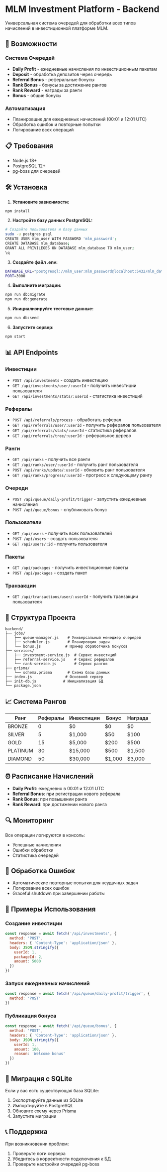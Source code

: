 # MLM Investment Platform - Backend

Универсальная система очередей для обработки всех типов начислений в инвестиционной платформе MLM.

## 🚀 Возможности

### Система Очередей
- **Daily Profit** - ежедневные начисления по инвестиционным пакетам
- **Deposit** - обработка депозитов через очередь
- **Referral Bonus** - реферальные бонусы
- **Rank Bonus** - бонусы за достижение рангов
- **Rank Reward** - награды за ранги
- **Bonus** - общие бонусы

### Автоматизация
- Планировщик для ежедневных начислений (00:01 и 12:01 UTC)
- Обработка ошибок и повторные попытки
- Логирование всех операций

## 📋 Требования

- Node.js 18+
- PostgreSQL 12+
- pg-boss для очередей

## 🛠 Установка

1. **Установите зависимости:**
```bash
npm install
```

2. **Настройте базу данных PostgreSQL:**
```bash
# Создайте пользователя и базу данных
sudo -u postgres psql
CREATE USER mlm_user WITH PASSWORD 'mlm_password';
CREATE DATABASE mlm_database;
GRANT ALL PRIVILEGES ON DATABASE mlm_database TO mlm_user;
\q
```

3. **Создайте файл .env:**
```bash
DATABASE_URL="postgresql://mlm_user:mlm_password@localhost:5432/mlm_database"
PORT=3000
```

4. **Выполните миграции:**
```bash
npm run db:migrate
npm run db:generate
```

5. **Инициализируйте тестовые данные:**
```bash
npm run db:seed
```

6. **Запустите сервер:**
```bash
npm start
```

## 📊 API Endpoints

### Инвестиции
- `POST /api/investments` - создать инвестицию
- `GET /api/investments/user/:userId` - получить инвестиции пользователя
- `GET /api/investments/stats/:userId` - статистика инвестиций

### Рефералы
- `POST /api/referrals/process` - обработать реферал
- `GET /api/referrals/user/:userId` - получить рефералов пользователя
- `GET /api/referrals/stats/:userId` - статистика рефералов
- `GET /api/referrals/tree/:userId` - реферальное дерево

### Ранги
- `GET /api/ranks` - получить все ранги
- `GET /api/ranks/user/:userId` - получить ранг пользователя
- `POST /api/ranks/update/:userId` - обновить ранг пользователя
- `GET /api/ranks/progress/:userId` - прогресс к следующему рангу

### Очереди
- `POST /api/queue/daily-profit/trigger` - запустить ежедневные начисления
- `POST /api/queue/bonus` - опубликовать бонус

### Пользователи
- `GET /api/users` - получить всех пользователей
- `POST /api/users` - создать пользователя
- `GET /api/users/:id` - получить пользователя

### Пакеты
- `GET /api/packages` - получить инвестиционные пакеты
- `POST /api/packages` - создать пакет

### Транзакции
- `GET /api/transactions/user/:userId` - получить транзакции пользователя

## 🔧 Структура Проекта

```
backend/
├── jobs/
│   ├── queue-manager.js    # Универсальный менеджер очередей
│   ├── scheduler.js        # Планировщик задач
│   └── bonus.js           # Пример обработчика бонусов
├── services/
│   ├── investment-service.js  # Сервис инвестиций
│   ├── referral-service.js    # Сервис рефералов
│   └── rank-service.js        # Сервис рангов
├── prisma/
│   └── schema.prisma       # Схема базы данных
├── index.js               # Основной сервер
├── init-db.js            # Инициализация БД
└── package.json
```

## 📈 Система Рангов

| Ранг | Рефералы | Инвестиции | Бонус | Награда |
|------|----------|------------|-------|---------|
| BRONZE | 0 | $0 | $0 | $0 |
| SILVER | 5 | $1,000 | $50 | $100 |
| GOLD | 15 | $5,000 | $200 | $500 |
| PLATINUM | 30 | $15,000 | $500 | $1,500 |
| DIAMOND | 50 | $30,000 | $1,000 | $3,000 |

## ⏰ Расписание Начислений

- **Daily Profit**: ежедневно в 00:01 и 12:01 UTC
- **Referral Bonus**: при регистрации нового реферала
- **Rank Bonus**: при повышении ранга
- **Rank Reward**: при достижении нового ранга

## 🔍 Мониторинг

Все операции логируются в консоль:
- Успешные начисления
- Ошибки обработки
- Статистика очередей

## 🚨 Обработка Ошибок

- Автоматические повторные попытки для неудачных задач
- Логирование всех ошибок
- Graceful shutdown при завершении работы

## 📝 Примеры Использования

### Создание инвестиции
```javascript
const response = await fetch('/api/investments', {
  method: 'POST',
  headers: { 'Content-Type': 'application/json' },
  body: JSON.stringify({
    userId: 1,
    packageId: 2,
    amount: 5000
  })
})
```

### Запуск ежедневных начислений
```javascript
const response = await fetch('/api/queue/daily-profit/trigger', {
  method: 'POST'
})
```

### Публикация бонуса
```javascript
const response = await fetch('/api/queue/bonus', {
  method: 'POST',
  headers: { 'Content-Type': 'application/json' },
  body: JSON.stringify({
    userId: 1,
    amount: 100,
    reason: 'Welcome bonus'
  })
})
```

## 🔄 Миграция с SQLite

Если у вас есть существующая база SQLite:

1. Экспортируйте данные из SQLite
2. Импортируйте в PostgreSQL
3. Обновите схему через Prisma
4. Запустите миграции

## 📞 Поддержка

При возникновении проблем:
1. Проверьте логи сервера
2. Убедитесь в корректности подключения к БД
3. Проверьте настройки очередей pg-boss 